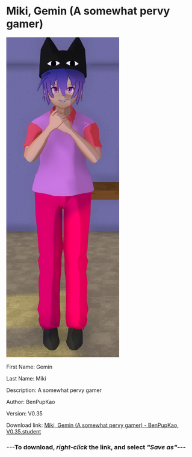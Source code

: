 # Miki, Gemin (A somewhat pervy gamer)

<img src = "https://raw.githubusercontent.com/Arbiter1223/Daigaku-Gurashi-Custom-Students/master/Students/Files/Miki%2C%20Gemin%20(A%20somewhat%20pervy%20gamer).png">

First Name: Gemin

Last Name: Miki

Description: A somewhat pervy gamer

Author: BenPupKao

Version: V0.35

Download link: <a href="https://raw.githubusercontent.com/Arbiter1223/Daigaku-Gurashi-Custom-Students/master/Students/Files/Miki%2C%20Gemin%20(A%20somewhat%20pervy%20gamer)%20-%20BenPupKao%2C%20V0.35.student">Miki, Gemin (A somewhat pervy gamer) - BenPupKao, V0.35.student</a>

### ---**To download, _right-click_ the link, and select _"Save as"_**---
